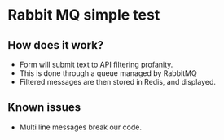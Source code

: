 # Rabbit MQ simple test

## How does it work?

- Form will submit text to API filtering profanity.
- This is done through a queue managed by RabbitMQ
- Filtered messages are then stored in Redis, and displayed.

## Known issues

- Multi line messages break our code.
